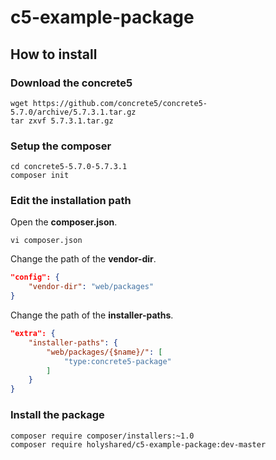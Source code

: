 c5-example-package
==============================================

How to install
----------------------------------------------

### Download the concrete5

	wget https://github.com/concrete5/concrete5-5.7.0/archive/5.7.3.1.tar.gz
	tar zxvf 5.7.3.1.tar.gz

### Setup the composer

	cd concrete5-5.7.0-5.7.3.1
	composer init

### Edit the installation path

Open the **composer.json**.

	vi composer.json

Change the path of the **vendor-dir**.

```json
"config": {
    "vendor-dir": "web/packages"
}
```

Change the path of the **installer-paths**.

```json
"extra": {
    "installer-paths": {
        "web/packages/{$name}/": [
            "type:concrete5-package"
        ]
    }
}
```

### Install the package

	composer require composer/installers:~1.0
	composer require holyshared/c5-example-package:dev-master
